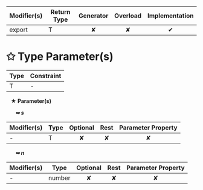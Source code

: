 | Modifier(s)                            | Return Type                    | Generator                        | Overload                         | Implementation                        |
|----------------------------------------|--------------------------------|:--------------------------------:|:--------------------------------:|:-------------------------------------:|
| export | T | ✘ | ✘  | ✔ |

# &#10025; Type Parameter(s)

| Type | Constraint |
| ---- | ---------- |
| T    | -          |

&nbsp;&nbsp; **&#9733; Parameter(s)**

&nbsp;&nbsp;&nbsp;&nbsp;&nbsp; _**&#10149; s**_

| Modifier(s)                              | Type                        | Optional                           | Rest                          | Parameter Property                          |
|------------------------------------------|-----------------------------|:----------------------------------:|:-----------------------------:|:-------------------------------------------:|
| - | T | ✘  | ✘ | ✘ |

&nbsp;&nbsp;&nbsp;&nbsp;&nbsp; _**&#10149; n**_

| Modifier(s)                              | Type                        | Optional                           | Rest                          | Parameter Property                          |
|------------------------------------------|-----------------------------|:----------------------------------:|:-----------------------------:|:-------------------------------------------:|
| - | number | ✘  | ✘ | ✘ |